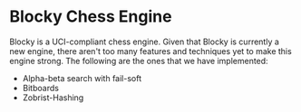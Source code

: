 # Blocky Chess Engine

Blocky is a UCI-compliant chess engine. Given that Blocky is currently a new engine, there aren't too many features and techniques yet to make this engine strong. The following are the ones that we have implemented: 

* Alpha-beta search with fail-soft
* Bitboards
* Zobrist-Hashing
